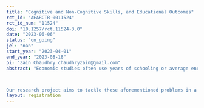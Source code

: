 ```yaml
---
title: "Cognitive and Non-Cognitive Skills, and Educational Outcomes"
rct_id: "AEARCTR-0011524"
rct_id_num: "11524"
doi: "10.1257/rct.11524-3.0"
date: "2023-06-06"
status: "on_going"
jel: "nan"
start_year: "2023-04-01"
end_year: "2023-08-18"
pi: "Zain Chaudhry chaudhryzain@gmail.com"
abstract: "Economic studies often use years of schooling or average enrolment rates as measures of education, even though these readily available measures tend to be very noisy and aggregate a variety of distinct elements. However, recently, the focus has shifted towards the direct measurement of cognitive skills – one of the main skills that we aim to teach students in school and university (Finn et al. 2014; Hanushek and Woessman 2008). 

Our research project aims to tackle these aforementioned problems in a Randomized Controlled Trial (RCT). First, we plan to induce random variation in improvements to cognitive and non-cognitive skills by teaching a specifically designed course to university students as part of their education. Our focus will be how academic outcomes are affected by this intervention. We plan to offer undergraduate students a mandatory semester-long course to improve their cognitive skills. We will randomly assign students to one of three experimental groups: (i) a treatment group receiving a cognitive (analytical) skills course, (ii) a second treatment group receiving a non-cognitive (soft) skills course, and (iii) a pure control group. We will measure academic outcomes using surveys, administrative academic data and lab-in-the-field experiments. "
layout: registration
---
```



